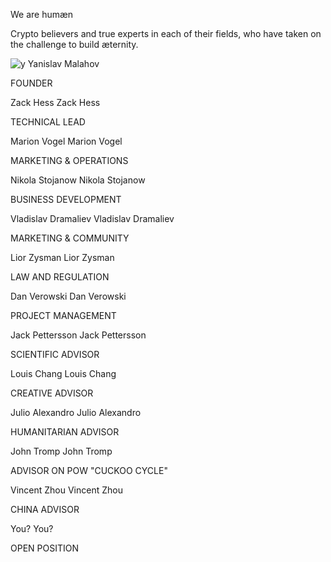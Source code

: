 We are humæn

Crypto believers and true experts in each of their fields, who have taken on the challenge to build æternity.

![y](/user/pages/01.home/_10.team/yanislav.jpg)
Yanislav Malahov

FOUNDER

  
Zack Hess
Zack Hess

TECHNICAL LEAD

 
Marion Vogel
Marion Vogel

MARKETING & OPERATIONS

 
Nikola Stojanow
Nikola Stojanow

BUSINESS DEVELOPMENT

 Vladislav Dramaliev
Vladislav Dramaliev

MARKETING & COMMUNITY

 
Lior Zysman
Lior Zysman

LAW AND REGULATION

 Dan Verowski
Dan Verowski

PROJECT MANAGEMENT

 
Jack Pettersson
Jack Pettersson

SCIENTIFIC ADVISOR

 Louis Chang
Louis Chang

CREATIVE ADVISOR

Julio Alexandro
Julio Alexandro

HUMANITARIAN ADVISOR

 John Tromp
John Tromp

ADVISOR ON POW "CUCKOO CYCLE"

 Vincent Zhou
Vincent Zhou

CHINA ADVISOR

You?
You?

OPEN POSITION